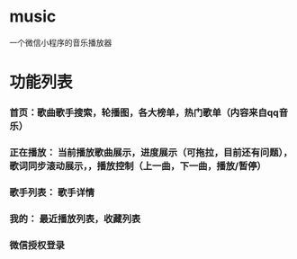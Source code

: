 # music
一个微信小程序的音乐播放器

# 功能列表
### 首页：歌曲歌手搜索，轮播图，各大榜单，热门歌单（内容来自qq音乐）
### 正在播放： 当前播放歌曲展示，进度展示（可拖拉，目前还有问题），歌词同步滚动展示，，播放控制（上一曲，下一曲，播放/暂停）
### 歌手列表： 歌手详情
### 我的： 最近播放列表，收藏列表
### 微信授权登录



